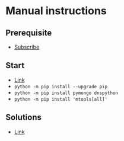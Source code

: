 # Manual instructions

## Prerequisite
- [Subscribe](https://ngrok.com/)

## Start
- [Link](https://www.mongodb.com/docs/manual/tutorial/install-mongodb-on-ubuntu/)
- `python -m pip install --upgrade pip`
- `python -m pip install pymongo dnspython`
- `python -m pip install 'mtools[all]'`

## Solutions
- [Link](https://stackoverflow.com/questions/70296667/how-do-i-connect-to-mongodb-running-in-github-codespaces-using-mongodb-compass/70636614#70636614)